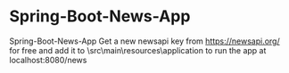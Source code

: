 # Spring-Boot-News-App
Spring-Boot-News-App
Get a new newsapi key from https://newsapi.org/ for free and add it to \src\main\resources\application to run the app at localhost:8080/news
